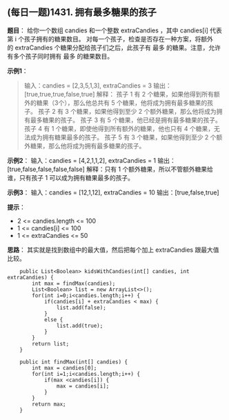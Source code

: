 ## (每日一题)1431. 拥有最多糖果的孩子
**题目**：
给你一个数组 candies 和一个整数 extraCandies ，其中 candies[i] 代表第 i 个孩子拥有的糖果数目。
对每一个孩子，检查是否存在一种方案，将额外的 extraCandies 个糖果分配给孩子们之后，此孩子有 最多 的糖果。注意，允许有多个孩子同时拥有 最多 的糖果数目。

**示例1**：
>输入：candies = [2,3,5,1,3], extraCandies = 3
输出：[true,true,true,false,true] 
解释：
孩子 1 有 2 个糖果，如果他得到所有额外的糖果（3个），那么他总共有 5 个糖果，他将成为拥有最多糖果的孩子。
孩子 2 有 3 个糖果，如果他得到至少 2 个额外糖果，那么他将成为拥有最多糖果的孩子。
孩子 3 有 5 个糖果，他已经是拥有最多糖果的孩子。
孩子 4 有 1 个糖果，即使他得到所有额外的糖果，他也只有 4 个糖果，无法成为拥有糖果最多的孩子。
孩子 5 有 3 个糖果，如果他得到至少 2 个额外糖果，那么他将成为拥有最多糖果的孩子。

**示例2**：
输入：candies = [4,2,1,1,2], extraCandies = 1
输出：[true,false,false,false,false] 
解释：只有 1 个额外糖果，所以不管额外糖果给谁，只有孩子 1 可以成为拥有糖果最多的孩子。

**示例3**：
输入：candies = [12,1,12], extraCandies = 10
输出：[true,false,true]

**提示**：
* 2 <= candies.length <= 100
* 1 <= candies[i] <= 100
* 1 <= extraCandies <= 50

**思路**：
其实就是找到数组中的最大值，然后把每个加上 extraCandies 跟最大值比较。
```
    public List<Boolean> kidsWithCandies(int[] candies, int extraCandies) {
		int max = findMax(candies);
		List<Boolean> list = new ArrayList<>();
		for(int i=0;i<candies.length;i++) {
			if(candies[i] + extraCandies < max) {
				list.add(false);
			}
			else {
				list.add(true);
			}
		}
		return list;
    }
	
	public int findMax(int[] candies) {
		int max = candies[0];
		for(int i=1;i<candies.length;i++) {
			if(max <candies[i]) {
				max = candies[i];
			}
		}
		return max;
	}
```